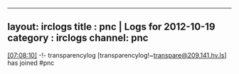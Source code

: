 
---
layout: irclogs
title : pnc | Logs for 2012-10-19
category : irclogs
channel: pnc
---
<a href="#07:08:10" name="07:08:10" class="time">[07:08:10]</a> -!- <span class="join">transparencylog</span> [transparencylog!~transpare@209.141.hv.ls] has joined #pnc
<br />
</body>
</html>